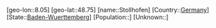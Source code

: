 ﻿---
location: [48.75,8.05]
type: City
tags:
- geo/City


SpocWebEntityId: 34584
isDeleted: false
confidential: public

---
[geo-lon::8.05]
[geo-lat::48.75]
[name::Stollhofen]
[Country::[Germany](geo/Continent/Europe/Germany.md)]
[State::[Baden-Wuerttemberg](geo/Continent/Europe/Germany/Baden-Wuerttemberg.md)]
[Population::]
[Unknown::]

